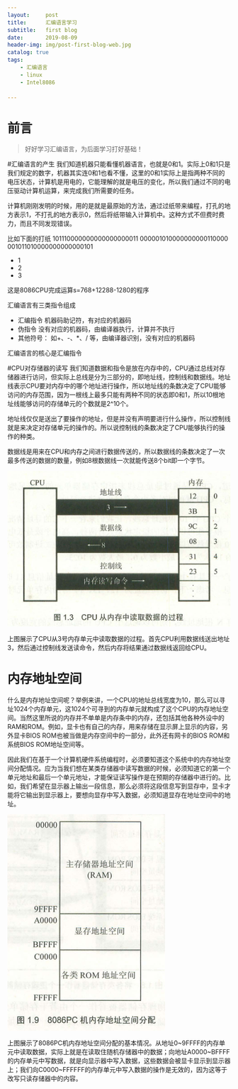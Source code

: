```yaml
---
layout:     post
title:      汇编语言学习
subtitle:   first blog
date:       2019-08-09
header-img: img/post-first-blog-web.jpg
catalog: true
tags:
    - 汇编语言
    - linux
    - Intel8086
    
---
```

# 前言

>好好学习汇编语言，为后面学习打好基础！


#汇编语言的产生
我们知道机器只能看懂机器语言，也就是0和1。实际上0和1只是我们规定的数字，机器其实连0和1也看不懂，这里的0和1实际上是指两种不同的电压状态，计算机是用电的，它能理解的就是电压的变化，所以我们通过不同的电压驱动计算机运算，来完成我们所需要的任务。

计算机刚刚发明的时候，用的是就是最原始的方法，通过过纸带来编程，打孔的地方表示1，不打孔的地方表示0，然后将纸带输入计算机中。这种方式不但费时费力，而且不同发现错误。

比如下面的打纸
101110000000000000000011 000001010000000000110000 001011010000000000000101

- 1
- 2
- 3

这是8086CPU完成运算s=768+12288-1280的程序

汇编语言有三类指令组成

- 汇编指令 机器码助记符，有对应的机器码
- 伪指令 没有对应的机器码，由编译器执行，计算并不执行
- 其他符号： 如+、-、*、/ 等，由编译器识别，没有对应的机器码

汇编语言的核心是汇编指令

#CPU对存储器的读写
我们知道数据和指令是放在内存中的，CPU通过总线对存储器进行访问，但实际上总线是分为三部分的，即地址线，控制线和数据线。地址线表示CPU要对内存中的哪个地址进行操作，所以地址线的条数决定了CPU能够访问的内存范围，因为一根线上最多只能有两种不同的状态即0和1，所以10根地址线能够访问的存储单元的个数就是2^10个。

地址线仅仅是送出了要操作的地址，但是并没有声明要进行什么操作，所以控制线就是来决定对存储单元的操作的。所以说控制线的条数决定了CPU能够执行的操作的种类。

数据线是用来在CPU和内存之间进行数据传送的，所以数据线的条数决定了一次最多传送的数据的数量，例如8根数据线一次就能传送8个bit即一个字节。

![](https://raw.githubusercontent.com/dbb4560/StorePicturebed/master/wirtePicture/image20190809223222.png)

上图展示了CPU从3号内存单元中读取数据的过程。首先CPU利用数据线送出地址3，然后通过控制线发送读命令，然后内存将结果通过数据线返回给CPU。

# 内存地址空间
什么是内存地址空间呢？举例来讲，一个CPU的地址总线宽度为10，那么可以寻址1024个内存单元，这1024个可寻到的内存单元就构成了这个CPU的内存地址空间。当然这里所说的内存并不单单是内存条中的内存，还包括其他各种外设中的RAM和ROM。例如，显卡也有自己的内存，用来存储在显示屏上显示的内容，另外显卡BIOS ROM也被当做是内存空间中的一部分，此外还有网卡的BIOS ROM和系统BIOS ROM地址空间等。

因此我们在基于一个计算机硬件系统编程时，必须要知道这个系统中的内存地址空间分配情况。应为当我们想在某类存储器中读写数据的时候，必须知道它的第一个单元地址和最后一个单元地址，才能保证读写操作是在预期的存储器中进行的。比如，我们希望在显示器上输出一段信息，那么必须将这段信息写到显存中，显卡才能将它输出到显示器上，要想向显存中写入数据，必须知道显存在地址空间中的地址。

![](https://raw.githubusercontent.com/dbb4560/StorePicturebed/master/wirtePicture/image20190809223710.png)

上图展示了8086PC机内存地址空间分配的基本情况。从地址0~9FFFF的内存单元中读取数据，实际上就是在读取住随机存储器中的数据；向地址A0000~BFFFF的内存单元中写数据，就是向显示器中写入数据，这些数据会被显卡显示到显示器上；我们向C0000~FFFFFF的内存单元中写入数据的操作是无效的，因为这等于改写只读存储器中的内容。
